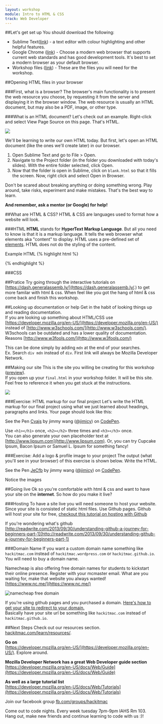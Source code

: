 ```yaml
---
layout: workshop
module: Intro to HTML & CSS
track: Web Developer
---
```


##Let's get set up
You should download the following:

+ Sublime Text([link](http://www.sublimetext.com/)) - a text editor with colour highlighting and other helpful features.
+ Google Chrome ([link](https://www.google.com/intl/en/chrome/browser/)) - Choose a modern web browser that supports current web standards and has good development tools. It's best to set a modern browser as your default browser.
+ Workshop files ([link](https://dl.dropboxusercontent.com/u/11788669/Project.zip)) - These are the files you will need for the workshop.

##Opening HTML files in your browser

###First, what is a browser?
The browser's main functionality is to present the web resource you choose, by requesting it from the server and displaying it in the browser window.
The web resource is usually an HTML document, but may also be a PDF, image, or other type.

###What is an HTML document?
Let's check out an example. Right-click and select View Page Source on this page. That's HTML.

![](http://i.imgur.com/OTlDWri.png)

We'll be learning to write our own HTML today. But first, let's open an HTML document (like the ones we'll create later) in our browser.

1. Open Sublime Text and go to File > Open.
2. Navigate to the Project folder (in the folder you downloaded with today's slides).
With the entire folder selected, click Open.
3. Now that the folder is open in Sublime, click on `blank.html` so that it fills the screen. Now, right click and select Open in Browser.

<div class="note tip">
  Don't be scared about breaking anything or doing something wrong. Play around, take risks, experiment and make mistakes. That's the best way to learn.

  <strong>And remember, ask a mentor (or Google) for help!</strong>
</div>

##What are HTML & CSS?
HTML & CSS are languages used to format how a website will look.

###HTML
**HTML** stands for **HyperText Markup Language**. But all you need to know is that it is a markup language. It tells the web browser what elements aka "content" to display. HTML uses a pre-defined set of [elements](https://developer.mozilla.org/en-US/docs/Web/HTML/Element). HTML does not do the styling of the content.

Example HTML
{% highlight html %}
<!DOCTYPE html>
<html lang="en">
<head>
    <meta charset="UTF-8">
    <title>Document</title>
</head>
<body>

</body>
</html>
{% endhighlight %}

###CSS

##Pratice
Try going through the interactive tutorials on [https://dash.generalassemb.ly/](https://dash.generalassemb.ly/.) to get more familar with html & css. When feel like you got the hang of html & css come back and finish this workshop.

##Looking up documentation or help
Get in the habit of looking things up and reading documentation.  
If you are looking up something about HTML/CSS use [https://developer.mozilla.org/en-US/](https://developer.mozilla.org/en-US/) instead of [http://www.w3schools.com/](http://www.w3schools.com/). W3schools can be outdated and has a lower quality of documentation. Reasons [http://www.w3fools.com/](http://www.w3fools.com/)

This can be done simply by adding `mdn` at the end of your searches.  
Ex. Search `div mdn` instead of `div`. First link will always be Mozilla Developer Network.

##Making our site
This is the site you willing be creating for this workshop ([preview](https://dl.dropboxusercontent.com/u/11788669/Project/final.html)).  
If you open up your `final.html` in your workshop folder. It will be this site. Feel free to reference it when you get stuck at the instructions.

![](http://i.imgur.com/hWtbJFW.png)

###Exercise: HTML markup for our final project
Let's write the HTML markup for our final project using what we just learned about headings, paragraphs and links.
Your page should look like this:

<p data-height="268" data-theme-id="8773" data-slug-hash="Cvajs" data-default-tab="result" data-user="jimicy" class='codepen'>See the Pen <a href='http://codepen.io/jimicy/pen/Cvajs/'>Cvajs</a> by jimmy wang (<a href='http://codepen.io/jimicy'>@jimicy</a>) on <a href='http://codepen.io'>CodePen</a>.</p>
<script async src="//codepen.io/assets/embed/ei.js"></script>

Use `<h1></h1>` once, `<h2></h2>` three times and `<h3></h3>` once.  
You can also generate your own placeholder text at [http://www.lipsum.com](http://www.lipsum.com). Or, you can try Cupcake Ipsum, Bacon Ipsum or Samuel L. Ipsum for something fancy!

###Exercise: Add a logo & profile image to your project
The output (what you'll see in your browser) of this exercise is shown below. Write the HTML.

<p data-height="266" data-theme-id="8773" data-slug-hash="JeCfb" data-default-tab="result" data-user="jimicy" class='codepen'>See the Pen <a href='http://codepen.io/jimicy/pen/JeCfb/'>JeCfb</a> by jimmy wang (<a href='http://codepen.io/jimicy'>@jimicy</a>) on <a href='http://codepen.io'>CodePen</a>.</p>
<script async src="//codepen.io/assets/embed/ei.js"></script>

Notice the images 

##Going live
Ok so you're comfortable with html & css and want to have your site on the **internet**. So how do you make it live?

###Hosting
To have a site live you will need someone to host your website. Since your site is consisted of static html files. Use Github pages. Github will host your site for free, [checkout this tutorial on hosting with Github](http://thephuse.com/development/hosting-static-sites-on-github-for-beginners/)

If you're wondering what's github [http://readwrite.com/2013/09/30/understanding-github-a-journey-for-beginners-part-1](http://readwrite.com/2013/09/30/understanding-github-a-journey-for-beginners-part-1)

###Domain Name
If you want a custom domain name something like `hackitmac.com` instead of `hackitmac.wordpress.com` or `hackitmac.github.io`. You will need to buy a domain name.

Namecheap is also offering free domain names for students to kickstart their online presence. Register with your mcmaster email. What are you waiting for, make that website you always wanted!  
[https://www.nc.me/](https://www.nc.me/)

![namecheap free domain](http://i.imgur.com/mbxdRbs.png)

If you're using github pages and you purchased a domain. [Here's how to get your site to redirect to your domain.](http://davidensinger.com/2013/03/setting-the-dns-for-github-pages-on-namecheap/)  
Basically have your site url be something like `hackitmac.com` instead of `hackitmac.github.io`.

##Next Steps
Check out our resources section. [hackitmac.com/learn/resources/](http://hackitmac.com/learn/resources/).

**Go on**  
[https://developer.mozilla.org/en-US/](https://developer.mozilla.org/en-US/). Explore around.

**Mozilla Developer Network has a great Web Developer guide section**  
[https://developer.mozilla.org/en-US/docs/Web/Guide](https://developer.mozilla.org/en-US/docs/Web/Guide)

**As well as a large tutorial list**  
[https://developer.mozilla.org/en-US/docs/Web/Tutorials](https://developer.mozilla.org/en-US/docs/Web/Tutorials)

Join our facebook group [fb.com/groups/hackitmac](http://fb.com/groups/hackitmac)

Come out to code nights. Every week tuesday 7pm-9pm IAHS Rm 103.  
Hang out, make new friends and continue learning to code with us :)!
